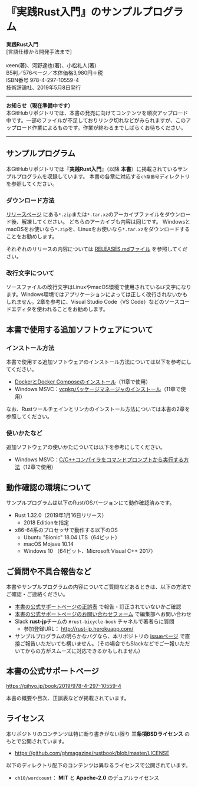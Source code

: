 # 『実践Rust入門』のサンプルプログラム

**実践Rust入門**</br>
[言語仕様から開発手法まで]</br></br>
κeen(著)、河野達也(著)、小松礼人(著)</br>
B5判／576ページ／本体価格3,980円＋税</br>
ISBN番号 978-4-297-10559-4</br>
技術評論社、2019年5月8日発行

* * *
**お知らせ（現在準備中です）**</br>
本GitHubリポジトリでは、本書の発売に向けてコンテンツを順次アップロード中です。一部のファイルが不足しておりリンク切れなどがみられますが、このアップロード作業によるものです。作業が終わるまでしばらくお待ちください。
* * *

## サンプルプログラム

本GitHubリポジトリでは『**実践Rust入門**』（以降 **本書**）に掲載されているサンプルプログラムを収録しています。
本書の各章に対応する`ch章番号`ディレクトリを参照してください。

### ダウンロード方法

[リリースページ][releases-page] にある`*.zip`または`*.tar.xz`のアーカイブファイルをダウンロード後、解凍してください。
どちらのアーカイブも内容は同じです。
WindowsとmacOSをお使いなら`*.zip`を、Linuxをお使いなら`*.tar.xz`をダウンロードすることをお勧めします。

それぞれのリリースの内容については [RELEASES.mdファイル][releases-md] を参照してください。

[releases-page]: https://github.com/ghmagazine/rustbook/releases
[releases-md]: ./RELEASES.md

### 改行文字について

ソースファイルの改行文字はLinuxやmacOS環境で使用されている`LF`文字になります。Windows環境ではアプリケーションによっては正しく改行されないかもしれません。2章を参考に、Visual Studio Code（VS Code）などのソースコードエディタを使われることをお勧めします。

## 本書で使用する追加ソフトウェアについて

### インストール方法

本書で使用する追加ソフトウェアのインストール方法については以下を参考にしてください。

- [DockerとDocker Composeのインストール][docker]（11章で使用）
- Windows MSVC：[vcpkgパッケージマネージャのインストール][vcpkg]（11章で使用）

[docker]: ./install/docker.md
[vcpkg]: ./install/windows10-vcpkg.md

なお、Rustツールチェインとリンカのインストール方法については本書の2章を参照してください。

### 使いかたなど

追加ソフトウェアの使いかたについては以下を参考にしてください。

- Windows MSVC：[C/C++コンパイラをコマンドプロンプトから実行する方法][msvc-compiler]（12章で使用）

[msvc-compiler]: ./howto/running-msvc-compiler.md

## 動作確認の環境について

サンプルプログラムは以下のRust/OSバージョンにて動作確認済みです。

- Rust 1.32.0（2019年1月16日リリース）
  * 2018 Editionを指定
- x86-64系のプロセッサで動作する以下のOS
  * Ubuntu "Bionic" 18.04 LTS（64ビット）
  * macOS Mojave 10.14
  * Windows 10 （64ビット、Microsoft Visual C++ 2017）

## ご質問や不具合報告など

本書やサンプルプログラムの内容についてご質問などあるときは、以下の方法でご確認・ご連絡ください。

- [本書の公式サポートページの正誤表][errata] で報告・訂正されていないかご確認
- [本書の公式サポートページのお問い合わせフォーム][inquiry-form] で編集部へお問い合わせ
- Slack **rust-jp**チームの `#rust-bicycle-book` チャネルで著者らに質問
  * 参加登録URL： http://rust-jp.herokuapp.com/
- サンプルプログラムの明らかなバグなら、本リポジトリの [issueページ][gh-issues] で直接ご報告いただいても構いません。（その場合でもSlackなどでご一報いただいてからの方がスムーズに対応できるかもしれません）

<!-- 現時点で正誤表が公開されていないため、公開されるまでは書籍紹介ページへリンクしておく -->
[errata]: https://gihyo.jp/book/2019/978-4-297-10559-4
<!-- [errata]: https://gihyo.jp/book/2019/978-4-297-10559-4/support -->

[inquiry-form]: https://gihyo.jp/site/inquiry/book?ISBN=978-4-297-10559-4
[gh-issues]: https://github.com/ghmagazine/rustbook/issues

## 本書の公式サポートページ

https://gihyo.jp/book/2019/978-4-297-10559-4

本書の概要や目次、正誤表などが掲載されています。

## ライセンス

本リポジトリのコンテンツは特に断り書きがない限り **三条項BSDライセンス** のもとで公開されています。

- https://github.com/ghmagazine/rustbook/blob/master/LICENSE

以下のディレクトリ配下のコンテンツは異なるライセンスで公開されています。

- `ch10/wordcount`： **MIT** と **Apache-2.0** のデュアルライセンス
